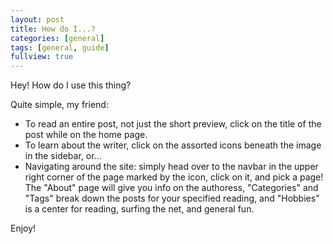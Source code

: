 ```yaml
---
layout: post
title: How do I...?
categories: [general]
tags: [general, guide]
fullview: true
---
```


Hey! How do I use this thing?

Quite simple, my friend:


 * To read an entire post, not just the short preview, click on the title of the post while on the home page.
 * To learn about the writer, click on the assorted icons beneath the image in the sidebar, or...
 * Navigating around the site: simply head over to the navbar in the upper right corner of the page marked by the <i class="fa fa-bars" aria-hidden="true"></i> icon, click on it, and pick a page! The "About" page will give you info on the authoress, "Categories" and "Tags" break down the posts for your specified reading, and "Hobbies" is a center for reading, surfing the net, and general fun.
  

Enjoy!



